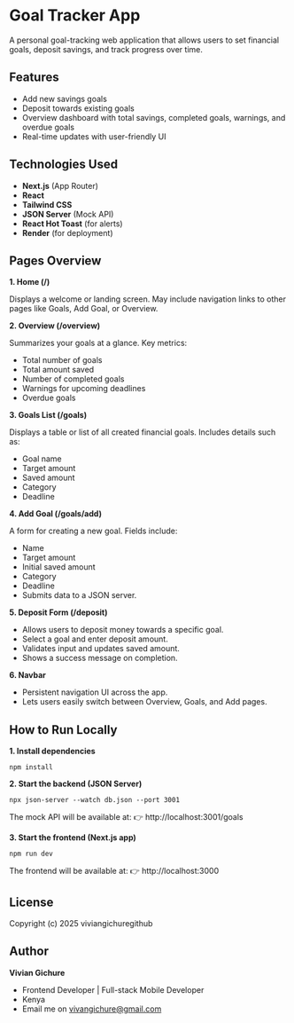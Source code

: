 # Goal Tracker App

A personal goal-tracking web application that allows users to set financial goals, deposit savings, and track progress over time.

## Features

- Add new savings goals
- Deposit towards existing goals
- Overview dashboard with total savings, completed goals, warnings, and overdue goals
- Real-time updates with user-friendly UI


## Technologies Used

- **Next.js** (App Router)
- **React**
- **Tailwind CSS**
- **JSON Server** (Mock API)
- **React Hot Toast** (for alerts)
- **Render** (for deployment)

## Pages Overview
**1. Home (/)**

Displays a welcome or landing screen.
May include navigation links to other pages like Goals, Add Goal, or Overview.

**2. Overview (/overview)**

Summarizes your goals at a glance.
Key metrics:
- Total number of goals
- Total amount saved
- Number of completed goals
- Warnings for upcoming deadlines
- Overdue goals

**3. Goals List (/goals)**

Displays a table or list of all created financial goals.
Includes details such as:
- Goal name
- Target amount
- Saved amount
- Category
- Deadline

**4. Add Goal (/goals/add)**

A form for creating a new goal.
Fields include:
- Name
- Target amount
- Initial saved amount
- Category
- Deadline
- Submits data to a JSON server.

**5. Deposit Form (/deposit)**

- Allows users to deposit money towards a specific goal.
- Select a goal and enter deposit amount.
- Validates input and updates saved amount.
- Shows a success message on completion.

**6. Navbar**
- Persistent navigation UI across the app.
- Lets users easily switch between Overview, Goals, and Add pages.

## How to Run Locally

**1. Install dependencies**
```
npm install
```

**2. Start the backend (JSON Server)**
```
npx json-server --watch db.json --port 3001
```
The mock API will be available at:
👉 http://localhost:3001/goals

**3. Start the frontend (Next.js app)**
```
npm run dev
```
The frontend will be available at:
👉 http://localhost:3000

## License

Copyright (c) 2025 viviangichuregithub

## Author
**Vivian Gichure**
- Frontend Developer |  Full-stack Mobile Developer
- Kenya
- Email me on vivangichure@gmail.com
